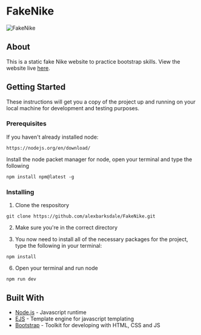 # FakeNike

![FakeNike](https://i.imgur.com/jj4BYmz.png)

## About
This is a static fake Nike website to practice bootstrap skills.
View the website live [here](https://fakenike.herokuapp.com/).

## Getting Started

These instructions will get you a copy of the project up and running on your local machine for development and testing purposes.

### Prerequisites
If you haven't already installed node:
```
https://nodejs.org/en/download/
```
Install the node packet manager for node, open your terminal and type the following
```
npm install npm@latest -g
```

### Installing

1. Clone the respository
```
git clone https://github.com/alexbarksdale/FakeNike.git
```
2. Make sure you're in the correct directory

3. You now need to install all of the necessary packages for the project, type the following in your terminal:
```
npm install
```
6. Open your terminal and run node
```
npm run dev
```
## Built With

* [Node.js](https://nodejs.org/en/) - Javascript runtime
* [EJS](https://ejs.co/) - Template engine for javascript templating
* [Bootstrap](https://getbootstrap.com/) - Toolkit for developing with HTML, CSS and JS
